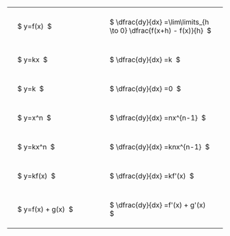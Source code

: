 ---
---

#  
<br>
<style type="text/css">
#T_6c584 th.col_heading {
  text-align: left;
  font-size: 1em;
}
#T_6c584 td {
  text-align: left;
  font-size: 1em;
  padding: 1.5em;
}
#T_6c584_row0_col0, #T_6c584_row1_col0, #T_6c584_row2_col0, #T_6c584_row3_col0, #T_6c584_row4_col0, #T_6c584_row5_col0, #T_6c584_row6_col0 {
  width: 300px;
  white-space: pre-wrap;
}
#T_6c584_row0_col1, #T_6c584_row1_col1, #T_6c584_row2_col1, #T_6c584_row3_col1, #T_6c584_row4_col1, #T_6c584_row5_col1, #T_6c584_row6_col1 {
  width: 400px;
  white-space: pre-wrap;
}
</style>
<table id="T_6c584">
  <thead>
  </thead>
  <tbody>
    <tr>
      <td id="T_6c584_row0_col0" class="data row0 col0" >$ y=f(x)  $</td>
      <td id="T_6c584_row0_col1" class="data row0 col1" >$ \dfrac{dy}{dx} =\lim\limits_{h \to 0} \dfrac{f(x+h) - f(x)}{h}  $</td>
    </tr>
    <tr>
      <td id="T_6c584_row1_col0" class="data row1 col0" >$ y=kx  $</td>
      <td id="T_6c584_row1_col1" class="data row1 col1" >$ \dfrac{dy}{dx} =k  $</td>
    </tr>
    <tr>
      <td id="T_6c584_row2_col0" class="data row2 col0" >$ y=k  $</td>
      <td id="T_6c584_row2_col1" class="data row2 col1" >$ \dfrac{dy}{dx} =0  $</td>
    </tr>
    <tr>
      <td id="T_6c584_row3_col0" class="data row3 col0" >$ y=x^n  $</td>
      <td id="T_6c584_row3_col1" class="data row3 col1" >$ \dfrac{dy}{dx} =nx^{n-1}  $</td>
    </tr>
    <tr>
      <td id="T_6c584_row4_col0" class="data row4 col0" >$ y=kx^n  $</td>
      <td id="T_6c584_row4_col1" class="data row4 col1" >$ \dfrac{dy}{dx} =knx^{n-1}  $</td>
    </tr>
    <tr>
      <td id="T_6c584_row5_col0" class="data row5 col0" >$ y=kf(x)  $</td>
      <td id="T_6c584_row5_col1" class="data row5 col1" >$ \dfrac{dy}{dx} =kf'(x)  $</td>
    </tr>
    <tr>
      <td id="T_6c584_row6_col0" class="data row6 col0" >$ y=f(x) + g(x)  $</td>
      <td id="T_6c584_row6_col1" class="data row6 col1" >$ \dfrac{dy}{dx} =f'(x) + g'(x)  $</td>
    </tr>
  </tbody>
</table>
